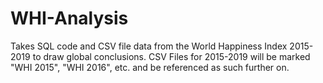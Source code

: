 # WHI-Analysis
Takes SQL code and CSV file data from the World Happiness Index 2015-2019 to draw global conclusions.
CSV Files for 2015-2019 will be marked "WHI 2015", "WHI 2016", etc. and be referenced as such further on.
